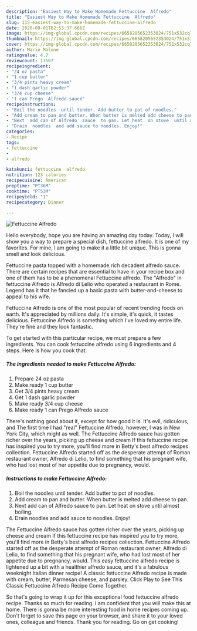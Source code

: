 ```yaml
---
description: "Easiest Way to Make Homemade Fettuccine  Alfredo"
title: "Easiest Way to Make Homemade Fettuccine  Alfredo"
slug: 115-easiest-way-to-make-homemade-fettuccine-alfredo
date: 2020-09-01T02:53:37.666Z
image: https://img-global.cpcdn.com/recipes/6658205652353024/751x532cq70/fettuccine-alfredo-recipe-main-photo.jpg
thumbnail: https://img-global.cpcdn.com/recipes/6658205652353024/751x532cq70/fettuccine-alfredo-recipe-main-photo.jpg
cover: https://img-global.cpcdn.com/recipes/6658205652353024/751x532cq70/fettuccine-alfredo-recipe-main-photo.jpg
author: Marie Malone
ratingvalue: 4.7
reviewcount: 13507
recipeingredient:
- "24 oz pasta"
- "1 cup butter"
- "3/4 pints heavy cream"
- "1 dash garlic powder"
- "3/4 cup cheese"
- "1 can Prego  Alfredo sauce"
recipeinstructions:
- "Boil the noodles  until tender. Add butter to pot of noodles."
- "Add cream to pan and butter. When butter is melted add cheese to pan."
- "Next  add can of Alfredo  sauce  to pan. Let heat  on stove  until almost  boiling."
- "Drain  noodles  and add sauce to noodles. Enjoy!"
categories:
- Recipe
tags:
- fettuccine
- 
- alfredo

katakunci: fettuccine  alfredo 
nutrition: 123 calories
recipecuisine: American
preptime: "PT36M"
cooktime: "PT53M"
recipeyield: "1"
recipecategory: Dinner

---
```



![Fettuccine  Alfredo](https://img-global.cpcdn.com/recipes/6658205652353024/751x532cq70/fettuccine-alfredo-recipe-main-photo.jpg)

Hello everybody, hope you are having an amazing day today. Today, I will show you a way to prepare a special dish, fettuccine  alfredo. It is one of my favorites. For mine, I am going to make it a little bit unique. This is gonna smell and look delicious.

Fettuccine pasta topped with a homemade rich decadent alfredo sauce. There are certain recipes that are essential to have in your recipe box and one of them has to be a phenomenal Fettuccine alfredo. The &#34;Alfredo&#34; in fettuccine Alfredo is Alfredo di Lelio who operated a restaurant in Rome. Legend has it that he fancied up a basic pasta with butter-and-cheese to appeal to his wife.

Fettuccine  Alfredo is one of the most popular of recent trending foods on earth. It's appreciated by millions daily. It's simple, it's quick, it tastes delicious. Fettuccine  Alfredo is something which I've loved my entire life. They're fine and they look fantastic.


To get started with this particular recipe, we must prepare a few ingredients. You can cook fettuccine  alfredo using 6 ingredients and 4 steps. Here is how you cook that.

<!--inarticleads1-->

##### The ingredients needed to make Fettuccine  Alfredo:

1. Prepare 24 oz pasta
1. Make ready 1 cup butter
1. Get 3/4 pints heavy cream
1. Get 1 dash garlic powder
1. Make ready 3/4 cup cheese
1. Make ready 1 can Prego  Alfredo sauce


There&#39;s nothing good about it, except for how good it is. It&#39;s evil, ridiculous, and The first time I had &#34;real&#34; Fettuccine Alfredo, however, I was in New York City, which might as well. The Fettuccine Alfredo sauce has gotten richer over the years, picking up cheese and cream If this fettuccine recipe has inspired you to try more, you&#39;ll find more in Betty&#39;s best alfredo recipes collection. Fettuccine Alfredo started off as the desperate attempt of Roman restaurant owner, Alfredo di Lelio, to find something that his pregnant wife, who had lost most of her appetite due to pregnancy, would. 

<!--inarticleads2-->

##### Instructions to make Fettuccine  Alfredo:

1. Boil the noodles  until tender. Add butter to pot of noodles.
1. Add cream to pan and butter. When butter is melted add cheese to pan.
1. Next  add can of Alfredo  sauce  to pan. Let heat  on stove  until almost  boiling.
1. Drain  noodles  and add sauce to noodles. Enjoy!


The Fettuccine Alfredo sauce has gotten richer over the years, picking up cheese and cream If this fettuccine recipe has inspired you to try more, you&#39;ll find more in Betty&#39;s best alfredo recipes collection. Fettuccine Alfredo started off as the desperate attempt of Roman restaurant owner, Alfredo di Lelio, to find something that his pregnant wife, who had lost most of her appetite due to pregnancy, would. This easy fettuccine alfredo recipe is lightened up a bit with a healthier alfredo sauce, and it&#39;s a fabulous weeknight Italian dinner recipe! A classic fettuccine Alfredo recipe is made with cream, butter, Parmesan cheese, and parsley. Click Play to See This Classic Fettuccine Alfredo Recipe Come Together. 

So that's going to wrap it up for this exceptional food fettuccine  alfredo recipe. Thanks so much for reading. I am confident that you will make this at home. There is gonna be more interesting food in home recipes coming up. Don't forget to save this page on your browser, and share it to your loved ones, colleague and friends. Thank you for reading. Go on get cooking!
